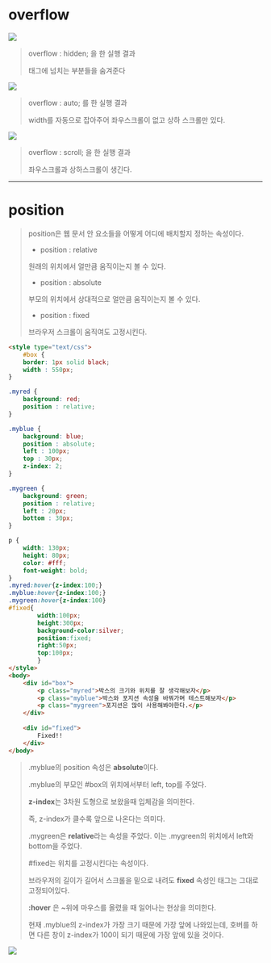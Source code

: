 # overflow



![](https://postfiles.pstatic.net/MjAyMDA2MTRfMTA5/MDAxNTkyMDg2OTQ4Mzk1.VedmGBQd5sIqqm3QKbK-ppA4NafLKO0vQxv17_07kw0g.9vILb0ciOoiB8mQ5BjvNKwVpTjuW9ZOyFL64FtljOIsg.PNG.rgusqls/image.png?type=w773)

> overflow : hidden; 을 한 실행 결과
>
> 태그에 넘치는 부분들을 숨겨준다



![](https://postfiles.pstatic.net/MjAyMDA2MTRfMTMw/MDAxNTkyMDg3MDE2Mjgx.WTJ-BGHJZQLeND-34T8gm-_E2AtAk1qlX1HIUrRk5fgg.kWMPAXbfqa9yTRYTGXmgRjNvc73t-_ZFku1gmzQyTesg.PNG.rgusqls/image.png?type=w773)

> overflow : auto; 를 한 실행 결과
>
> width를 자동으로 잡아주어 좌우스크롤이 없고 상하 스크롤만 있다.



![](https://postfiles.pstatic.net/MjAyMDA2MTRfMTU3/MDAxNTkyMDg3MDk4NjA5.avX-BJ7o0hhB32U7RLgpcP3KA6z6epfc38WhtpK4vw0g.PYbjHDFjxgKEsxuakohId-K1nTblHDJXGilhgIDH-8wg.PNG.rgusqls/image.png?type=w773)

> overflow : scroll; 을 한 실행 결과
>
> 좌우스크롤과 상하스크롤이 생긴다.

---------------

# position

>position은 웹 문서 안 요소들을 어떻게 어디에 배치할지 정하는 속성이다.
>
>- position : relative
>
>  원래의 위치에서 얼만큼 움직이는지 볼 수 있다.
>
>- position : absolute
>
>  부모의 위치에서 상대적으로 얼만큼 움직이는지 볼 수 있다.
>
>- position : fixed
>
>  브라우저 스크롤이 움직여도 고정시킨다.



```html
<style type="text/css">
	#box {
	border: 1px solid black;
	width : 550px;
}

.myred {
	background: red;
	position : relative;
}

.myblue {
	background: blue;
	position : absolute;
	left : 100px;
	top : 30px;
	z-index: 2;
}

.mygreen {
	background: green;
	position : relative;
	left : 20px;
	bottom : 30px;
}

p {
	width: 130px;
	height: 80px;
	color: #fff;
	font-weight: bold;
}
.myred:hover{z-index:100;}
.myblue:hover{z-index:100;}
.mygreen:hover{z-index:100}
#fixed{
		width:100px;
		height:300px;
		background-color:silver;
		position:fixed;
		right:50px;
		top:100px;
		}
</style>
<body>
    <div id="box">
        <p class="myred">박스의 크기와 위치를 잘 생각해보자</p>
        <p class="myblue">박스와 포지션 속성을 바꿔가며 테스트해보자</p>
        <p class="mygreen">포지션은 많이 사용해봐야한다.</p>
    </div>
    
    <div id="fixed">
       	Fixed!!
    </div>
</body>
```

> .myblue의 position 속성은 **absolute**이다.
>
> .myblue의 부모인 #box의 위치에서부터 left, top를 주었다.
>
> **z-index**는 3차원 도형으로 보왔을때 입체감을 의미한다.
>
> 즉, z-index가 클수록 앞으로 나온다는 의미다.
>
> .mygreen은 **relative**라는 속성을 주었다. 이는 .mygreen의 위치에서 left와 bottom을 주었다.
>
> #fixed는 위치를 고정시킨다는 속성이다.
>
> 브라우저의 길이가 길어서 스크롤을 밑으로 내려도 **fixed** 속성인 태그는 그대로 고정되어있다.
>
> **:hover** 은 ~위에 마우스를 올렸을 때 일어나는 현상을 의미한다.
>
> 현재 .myblue의 z-index가 가장 크기 때문에 가장 앞에 나와있는데, 호버를 하면 다른 창이 z-index가 100이 되기 때문에 가장 앞에 있을 것이다.



![](https://postfiles.pstatic.net/MjAyMDA2MTRfOTYg/MDAxNTkyMDg3MzQwMDAx.ypvGslLsH8T4Sj-EcQX3PdNu-CaARDVmRFcluMS2X_sg.tGDDDb9dma-uh-JSsP1v-ylCTfkBy9197TXQ_-Dd648g.PNG.rgusqls/image.png?type=w773)

